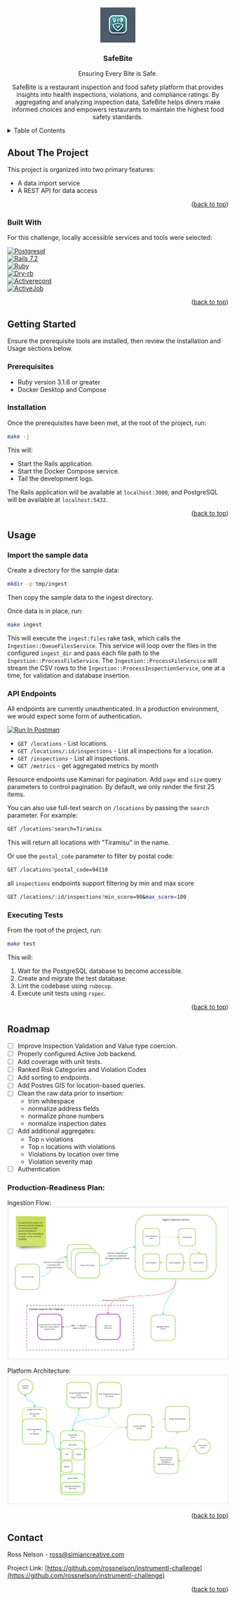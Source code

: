 <!-- Improved compatibility of back to top link: See: https://github.com/othneildrew/Best-README-Template/pull/73 -->
<a name="readme-top"></a>

<!-- PROJECT LOGO -->
<br />
<div align="center">
  <a href="https://github.com/rossnelson/instrumentl-challenge">
    <img src="assets/logo.jpeg" alt="Logo" width="80" height="80">
  </a>

  <h3 align="center">SafeBite</h3>

  <p align="center">
    Ensuring Every Bite is Safe.
  </p>

  <p align="center">
    SafeBite is a restaurant inspection and food safety platform that provides
    insights into health inspections, violations, and compliance ratings. 
    By aggregating and analyzing inspection data, SafeBite helps diners make 
    informed choices and empowers restaurants to maintain the highest food safety standards.
  </p>
</div>

<!-- TABLE OF CONTENTS -->
<details>
  <summary>Table of Contents</summary>
  <ol>
    <li>
      <a href="#about-the-project">About The Project</a>
      <ul>
        <li><a href="#built-with">Built With</a></li>
      </ul>
    </li>
    <li>
      <a href="#getting-started">Getting Started</a>
      <ul>
        <li><a href="#prerequisites">Prerequisites</a></li>
        <li><a href="#installation">Installation</a></li>
      </ul>
    </li>
    <li>
      <a href="#usage">Usage</a>
      <ul>
        <li><a href="#import-the-sample-data">Import Sample Data</a></li>
        <li><a href="#api-endpoints">API Endpoints</a></li>
        <li><a href="#convenience-scripts">Convenience Scripts</a></li>
      </ul>
    </li>
    <li><a href="#roadmap">Roadmap</a></li>
  </ol>
</details>

<!-- ABOUT THE PROJECT -->
## About The Project

This project is organized into two primary features:
* A data import service
* A REST API for data access

<p align="right">(<a href="#readme-top">back to top</a>)</p>

### Built With

For this challenge, locally accessible services and tools were selected:

[![Postgresql][Postgresql]][Postgresql-url]  
[![Rails 7.2][Rails72]][Rails72-url]  
[![Ruby][Ruby]][Ruby-url]  
[![Dry-rb][Dry-rb]][Dry-rb-url]  
[![Activerecord][Activerecord]][Activerecord-url]  
[![ActiveJob][ActiveJob]][ActiveJob-url]  

<p align="right">(<a href="#readme-top">back to top</a>)</p>

<!-- GETTING STARTED -->
## Getting Started

Ensure the prerequisite tools are installed, then review the Installation and
Usage sections below.

### Prerequisites

* Ruby version 3.1.6 or greater
* Docker Desktop and Compose

### Installation

Once the prerequisites have been met, at the root of the project, run:

```sh
make -j
```

This will:
- Start the Rails application.
- Start the Docker Compose service.
- Tail the development logs.

The Rails application will be available at `localhost:3000`, and PostgreSQL will
be available at `localhost:5432`. 

<p align="right">(<a href="#readme-top">back to top</a>)</p>

<!-- USAGE EXAMPLES -->
## Usage

### Import the sample data

Create a directory for the sample data:

```sh
mkdir -p tmp/ingest
```

Then copy the sample data to the ingest directory.

Once data is in place, run:

```sh
make ingest
```

This will execute the `ingest:files` rake task, which calls the
`Ingestion::QueueFilesService`. This service will loop over the files in the
configured `ingest_dir` and pass each file path to the
`Ingestion::ProcessFileService`. The `Ingestion::ProcessFileService` will stream
the CSV rows to the `Ingestion::ProcessInspectionService`, one at a time, for
validation and database insertion.

### API Endpoints

All endpoints are currently unauthenticated. In a production environment, we
would expect some form of authentication.

[<img src="https://run.pstmn.io/button.svg" alt="Run In Postman" style="width: 128px; height: 32px;">](https://www.postman.com/simiancreative/workspace/safebite/collection/198142-10dd47ee-dbea-4b82-a9e5-8e740bae1b15?action=share&creator=198142)

- `GET /locations` - List locations.
- `GET /locations/:id/inspections` - List all inspections for a location.
- `GET /inspections` - List all inspections.
- `GET /metrics` - get aggregated metrics by month

Resource endpoints use Kaminari for pagination. Add `page` and `size` query
parameters to control pagination. By default, we only render the first 25 items. 

You can also use full-text search on `/locations` by passing the `search`
parameter. For example:

```sh
GET /locations?search=Tiramisu
```

This will return all locations with "Tiramisu" in the name.

Or use the `postal_code` parameter to filter by postal code:

```sh
GET /locations?postal_code=94110
```

all `inspections` endpoints support filtering by min and max score

```sh
GET /locations/:id/inspections?min_score=90&max_score=100
```

### Executing Tests

From the root of the project, run:

```sh
make test
```

This will:
1. Wait for the PostgreSQL database to become accessible.
2. Create and migrate the test database.
3. Lint the codebase using `rubocop`.
4. Execute unit tests using `rspec`.

<p align="right">(<a href="#readme-top">back to top</a>)</p>

<!-- ROADMAP -->
## Roadmap

- [ ] Improve Inspection Validation and Value type coercion.
- [ ] Properly configured Active Job backend.
- [ ] Add coverage with unit tests.
- [ ] Ranked Risk Categories and Violation Codes
- [ ] Add sorting to endpoints.
- [ ] Add Postres GIS for location-based queries.
- [ ] Clean the raw data prior to insertion:
    - trim whitespace
    - normalize address fields
    - normalize phone numbers
    - normalize inspection dates
- [ ] Add additional aggregates:
    - Top `n` violations
    - Top `n` locations with violations
    - Violations by location over time
    - Violation severity map
- [ ] Authentication

### Production-Readiness Plan:

Ingestion Flow:
![Ingestion FLow](/assets/ingestion-flow.jpg "Ingestion Flow")

Platform Architecture:
![Platform Architecture](/assets/platform-architecture.jpg "Platform Architecture")

<p align="right">(<a href="#readme-top">back to top</a>)</p>

<!-- CONTACT -->
## Contact

Ross Nelson - ross@simiancreative.com

Project Link: [https://github.com/rossnelson/instrumentl-challenge](https://github.com/rossnelson/instrumentl-challenge)

<p align="right">(<a href="#readme-top">back to top</a>)</p>


<!-- MARKDOWN LINKS & IMAGES -->
<!-- https://www.markdownguide.org/basic-syntax/#reference-style-links -->
[Postgresql]: https://img.shields.io/badge/PostgreSQL-4169E1?style=for-the-badge&logo=postgresql&logoColor=white
[Postgresql-url]: https://www.postgresql.org/

[Rails72]: https://img.shields.io/badge/Rails_7.2-D30001?style=for-the-badge&logo=rubyonrails&logoColor=white
[Rails72-url]: https://rubyonrails.org/

[Ruby]: https://img.shields.io/badge/Ruby-CC342D?style=for-the-badge&logo=ruby&logoColor=white
[Ruby-url]: https://www.ruby-lang.org

[Dry-rb]: https://img.shields.io/badge/Dryrb-306d7d?style=for-the-badge&logo=rubygems&logoColor=white
[Dry-rb-url]: https://dry-rb.org

[Activerecord]: https://img.shields.io/badge/Activerecord-e9573f?style=for-the-badge&logo=rubygems&logoColor=white
[Activerecord-url]: https://rubygems.org/gems/activerecord/versions/5.0.0.1

[ActiveJob]: https://img.shields.io/badge/Activejob-5B3F8C?style=for-the-badge&logo=rubygems&logoColor=white
[ActiveJob-url]: https://guides.rubyonrails.org/active_job_basics.html
